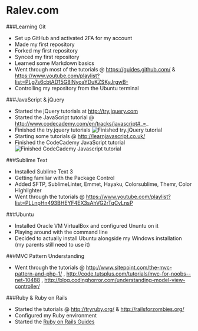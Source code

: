 Ralev.com
=========

###Learning Git
  
  +	Set up GitHub and activated 2FA for my account
  +	Made my first repository
  +	Forked my first repository
  +	Synced my first repository
  +	Learned some Markdown basics
  +	Went through most of the tutorials @ https://guides.github.com/ & https://www.youtube.com/playlist?list=PLg7s6cbtAD15G8lNyoaYDuKZSKyJrgwB-
  +	Controlling my repository from the Ubuntu terminal

###JavaScript & jQuery

  + Started the jQuery tutorials at http://try.jquery.com
  + Started the JavaScript tutorial @ http://www.codecademy.com/en/tracks/javascript#_=_
  + Finished the try.jquery tutorials ![Finished try.jQuery tutorial](http://s22.postimg.org/4ra1o5rxt/jquery.png)
  + Starting some tutorials @ http://learnjavascript.co.uk/
  + Finished the CodeCademy JavaScript tutorial ![Finished CodeCademy Javascript tutorial](http://s17.postimg.org/yc5y222jz/image.png)

###Sublime Text

  + Installed Sublime Text 3
  + Getting familiar with the Package Control
  + Added SFTP, SublimeLinter, Emmet, Hayaku, Colorsublime, Themr, Color Highlighter
  + Went through the tutorials @ https://www.youtube.com/playlist?list=PLLnpHn493BHEYF4EX3sAhVG2rTqCvLnsP
	
###Ubuntu

  + Installed Oracle VM VirtualBox and configured Ununtu on it
  + Playing around with the command line
  + Decided to actually install Ubuntu alongside my Windows installation (my parents still need to use it)

###MVC Pattern Understanding
  + Went through the tutorials @ http://www.sitepoint.com/the-mvc-pattern-and-php-1/ , http://code.tutsplus.com/tutorials/mvc-for-noobs--net-10488 , http://blog.codinghorror.com/understanding-model-view-controller/

###Ruby & Ruby on Rails
  + Started the tutorials @ http://tryruby.org/ & http://railsforzombies.org/
  + Configured my Ruby environment
  + Started the [Ruby on Rails Guides](http://guides.rubyonrails.org/)
